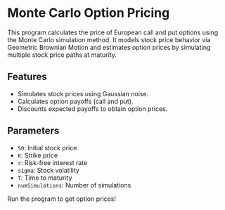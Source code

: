 # Monte Carlo Option Pricing

This program calculates the price of European call and put options using the Monte Carlo simulation method. It models stock price behavior via Geometric Brownian Motion and estimates option prices by simulating multiple stock price paths at maturity.

## Features
- Simulates stock prices using Gaussian noise.
- Calculates option payoffs (call and put).
- Discounts expected payoffs to obtain option prices.

## Parameters
- `S0`: Initial stock price
- `K`: Strike price
- `r`: Risk-free interest rate
- `sigma`: Stock volatility
- `T`: Time to maturity
- `numSimulations`: Number of simulations

Run the program to get option prices!
